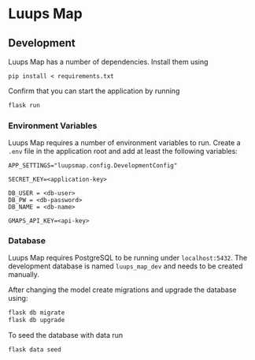 # Luups Map


## Development

Luups Map has a number of dependencies. Install them using 

```
pip install < requirements.txt
```

Confirm that you can start the application by running

```bash
flask run
```

### Environment Variables

Luups Map requires a number of environment variables to run. Create a `.env` file in the application root and add at least
the following variables:

```
APP_SETTINGS="luupsmap.config.DevelopmentConfig"

SECRET_KEY=<application-key>

DB_USER = <db-user>
DB_PW = <db-password>
DB_NAME = <db-name>

GMAPS_API_KEY=<api-key>
```

### Database 

Luups Map requires PostgreSQL to be running under `localhost:5432`. The development database is named `luups_map_dev` and 
needs to be created manually. 

After changing the model create migrations and upgrade the database using:

```bash
flask db migrate
flask db upgrade
```

To seed the database with data run

```bash
flask data seed
```
